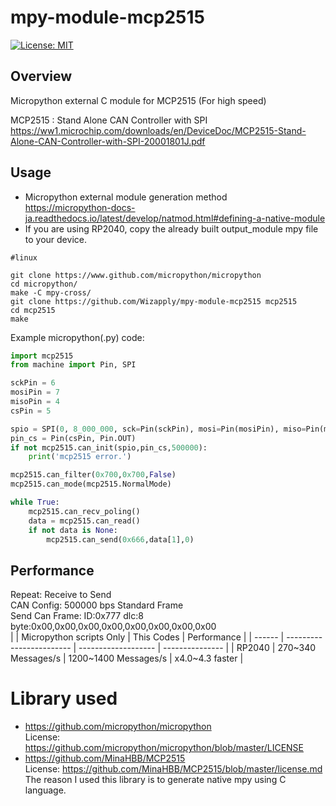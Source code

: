 # mpy-module-mcp2515
[![License: MIT](https://img.shields.io/badge/License-MIT-yellow.svg)](https://opensource.org/licenses/MIT)

## Overview
Micropython external C module for MCP2515 (For high speed)  

MCP2515 : Stand Alone CAN Controller with SPI  
https://ww1.microchip.com/downloads/en/DeviceDoc/MCP2515-Stand-Alone-CAN-Controller-with-SPI-20001801J.pdf

## Usage
* Micropython external module generation method  
  https://micropython-docs-ja.readthedocs.io/latest/develop/natmod.html#defining-a-native-module
* If you are using RP2040, copy the already built output_module mpy file to your device.  
```
#linux

git clone https://www.github.com/micropython/micropython
cd micropython/
make -C mpy-cross/
git clone https://github.com/Wizapply/mpy-module-mcp2515 mcp2515
cd mcp2515
make
```

Example micropython(.py) code:
```python
import mcp2515
from machine import Pin, SPI

sckPin = 6
mosiPin = 7
misoPin = 4
csPin = 5

spio = SPI(0, 8_000_000, sck=Pin(sckPin), mosi=Pin(mosiPin), miso=Pin(misoPin))
pin_cs = Pin(csPin, Pin.OUT)
if not mcp2515.can_init(spio,pin_cs,500000):
    print('mcp2515 error.')

mcp2515.can_filter(0x700,0x700,False)
mcp2515.can_mode(mcp2515.NormalMode)

while True:
    mcp2515.can_recv_poling()
    data = mcp2515.can_read()
    if not data is None:
        mcp2515.can_send(0x666,data[1],0)
```

## Performance
Repeat: Receive to Send  
CAN Config: 500000 bps Standard Frame  
Send Can Frame: ID:0x777 dlc:8 byte:0x00,0x00,0x00,0x00,0x00,0x00,0x00,0x00  
|        | Micropython scripts Only | This Codes          | Performance     | 
| ------ | ------------------------ | ------------------- | --------------- | 
| RP2040 | 270~340 Messages/s        | 1200~1400 Messages/s | x4.0~4.3 faster | 

# Library used
* https://github.com/micropython/micropython  
  License: https://github.com/micropython/micropython/blob/master/LICENSE
* https://github.com/MinaHBB/MCP2515  
  License: https://github.com/MinaHBB/MCP2515/blob/master/license.md  
  The reason I used this library is to generate native mpy using C language.

